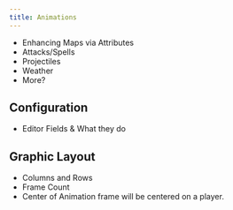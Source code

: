 ```yaml
---
title: Animations
---
```


- Enhancing Maps via Attributes
- Attacks/Spells
- Projectiles
- Weather
- More?

## Configuration

- Editor Fields & What they do

## Graphic Layout

- Columns and Rows
- Frame Count
- Center of Animation frame will be centered on a player.
